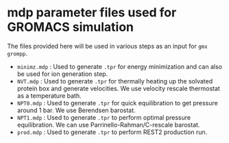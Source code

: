 # mdp parameter files used for GROMACS simulation

The files provided here will be used in various steps as an input for `gmx grompp`. 
- `minimz.mdp` : Used to generate `.tpr` for energy minimization and can also be used for ion generation step.
- `NVT.mdp` : Used to generate `.tpr` for thermally heating up the solvated protein box and generate velocities. We use velocity rescale thermostat as a temperature bath.
- `NPT0.mdp` : Used to generate `.tpr` for quick equilibration to get pressure around 1 bar. We use Berendsen barostat.
- `NPT1.mdp` : Used to generate `.tpr` to perform optimal pressure equilibration. We can use Parrinello-Rahman/C-rescale barostat.
- `prod.mdp` : Used to generate `.tpr` to perform REST2 production run. 

